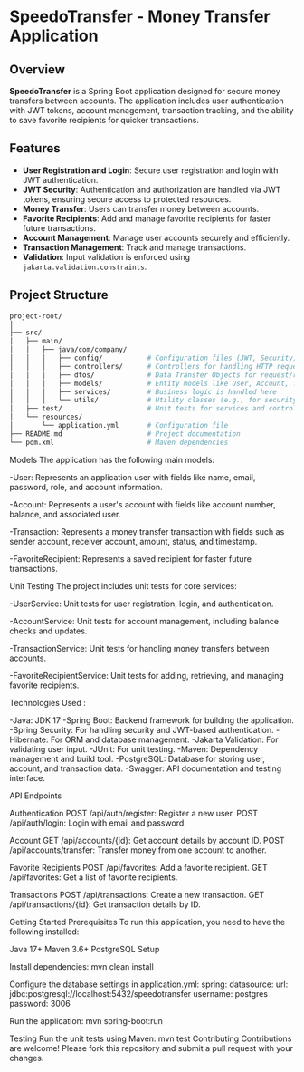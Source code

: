 # SpeedoTransfer - Money Transfer Application

## Overview

**SpeedoTransfer** is a Spring Boot application designed for secure money transfers between accounts. The application includes user authentication with JWT tokens, account management, transaction tracking, and the ability to save favorite recipients for quicker transactions.

## Features

- **User Registration and Login**: Secure user registration and login with JWT authentication.
- **JWT Security**: Authentication and authorization are handled via JWT tokens, ensuring secure access to protected resources.
- **Money Transfer**: Users can transfer money between accounts.
- **Favorite Recipients**: Add and manage favorite recipients for faster future transactions.
- **Account Management**: Manage user accounts securely and efficiently.
- **Transaction Management**: Track and manage transactions.
- **Validation**: Input validation is enforced using `jakarta.validation.constraints`.

## Project Structure

```bash
project-root/
│
├── src/
│   ├── main/
│   │   ├── java/com/company/
│   │   │   ├── config/           # Configuration files (JWT, Security)
│   │   │   ├── controllers/      # Controllers for handling HTTP requests
│   │   │   ├── dtos/             # Data Transfer Objects for request/response mapping
│   │   │   ├── models/           # Entity models like User, Account, Transaction
│   │   │   ├── services/         # Business logic is handled here
│   │   │   └── utils/            # Utility classes (e.g., for security context, token handling)
│   ├── test/                     # Unit tests for services and controllers
│   └── resources/
│       └── application.yml       # Configuration file
├── README.md                     # Project documentation
└── pom.xml                       # Maven dependencies
```

Models
The application has the following main models:

-User: Represents an application user with fields like name, email, password, role, and account information.

-Account: Represents a user's account with fields like account number, balance, and associated user.

-Transaction: Represents a money transfer transaction with fields such as sender account, receiver account, amount, status, and timestamp.

-FavoriteRecipient: Represents a saved recipient for faster future transactions.


Unit Testing
The project includes unit tests for core services:

-UserService: Unit tests for user registration, login, and authentication.

-AccountService: Unit tests for account management, including balance checks and updates.

-TransactionService: Unit tests for handling money transfers between accounts.

-FavoriteRecipientService: Unit tests for adding, retrieving, and managing favorite recipients.


Technologies Used :

-Java: JDK 17
-Spring Boot: Backend framework for building the application.
-Spring Security: For handling security and JWT-based authentication.
-Hibernate: For ORM and database management.
-Jakarta Validation: For validating user input.
-JUnit: For unit testing.
-Maven: Dependency management and build tool.
-PostgreSQL: Database for storing user, account, and transaction data.
-Swagger: API documentation and testing interface.

API Endpoints

Authentication
POST /api/auth/register: Register a new user.
POST /api/auth/login: Login with email and password.

Account
GET /api/accounts/{id}: Get account details by account ID.
POST /api/accounts/transfer: Transfer money from one account to another.

Favorite Recipients
POST /api/favorites: Add a favorite recipient.
GET /api/favorites: Get a list of favorite recipients.

Transactions
POST /api/transactions: Create a new transaction.
GET /api/transactions/{id}: Get transaction details by ID.

Getting Started
Prerequisites
To run this application, you need to have the following installed:

Java 17+
Maven 3.6+
PostgreSQL
Setup

Install dependencies:
mvn clean install

Configure the database settings in application.yml:
spring:
  datasource:
    url: jdbc:postgresql://localhost:5432/speedotransfer
    username: postgres
    password: 3006

Run the application:
mvn spring-boot:run

Testing
Run the unit tests using Maven:
mvn test
Contributing
Contributions are welcome! Please fork this repository and submit a pull request with your changes.






